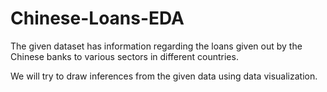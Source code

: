 # Chinese-Loans-EDA

The given dataset has information regarding the loans given out by the Chinese banks to various sectors in different countries.

We will try to draw inferences from the given data using data visualization.
